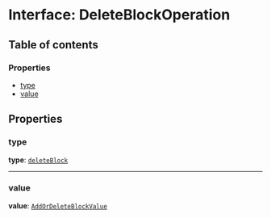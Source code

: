 # Interface: DeleteBlockOperation

## Table of contents

### Properties

* [type](/auto-docs/free-layout-editor/interfaces/DeleteBlockOperation.md#type)
* [value](/auto-docs/free-layout-editor/interfaces/DeleteBlockOperation.md#value)

## Properties

### type

**type**: [`deleteBlock`](/auto-docs/free-layout-editor/enums/OperationType.md#deleteblock)

***

### value

**value**: [`AddOrDeleteBlockValue`](/auto-docs/free-layout-editor/interfaces/AddOrDeleteBlockValue.md)
